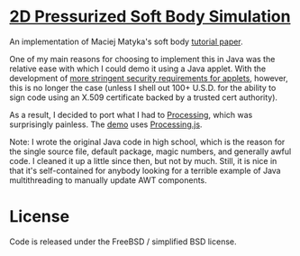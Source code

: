 [2D Pressurized Soft Body Simulation](http://smacke.net/pressure-softbody/)
===========================================================================

An implementation of Maciej Matyka's soft body
[tutorial paper](http://panoramix.ift.uni.wroc.pl/~maq/soft2d/howtosoftbody.pdf).

One of my main reasons for choosing to implement this in Java was the relative
ease with which I could demo it using a Java applet. With the development of
[more stringent security requirements for applets](http://www.oracle.com/technetwork/java/javase/tech/java-code-signing-1915323.html),
however, this is no longer the case (unless I shell out 100+ U.S.D. for the
ability to sign code using an X.509 certificate backed by a trusted cert authority).

As a result, I decided to port what I had to [Processing](https://processing.org/),
which was surprisingly painless. The [demo](http://smacke.net/pressure-softbody/)
uses [Processing.js](http://processingjs.org/).

Note: I wrote the original Java code in high school, which is the reason for the single source
file, default package, magic numbers, and generally awful code. I cleaned it up a little since then, but
not by much.  Still, it is nice in that it's self-contained for anybody looking
for a terrible example of Java multithreading to manually update AWT
components.


License
=======

Code is released under the FreeBSD / simplified BSD license.
